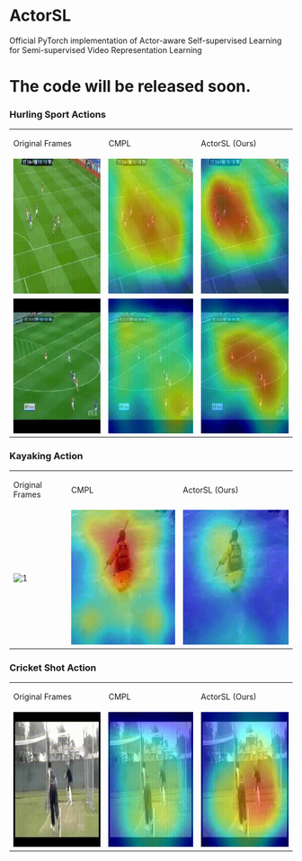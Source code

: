 # ActorSL
Official PyTorch implementation of Actor-aware Self-supervised Learning for Semi-supervised Video Representation Learning

# The code will be released soon.

<!-- ### Hurling Sport Actions<span id="hurling-sport"></span> -->
<!-- ![](gif/hurling_sport_01_c3d.gif) -->
<!-- <img src="gif/hurling_sport_01_c3d.gif" width="240" height="240" /> -->
<!-- ![](gif/hurling_sport_01_r3d_K.gif)
![](gif/hurling_sport_01_r3d_KMS.gif) -->
<!-- <img src="gif/hurling_sport_01_r3d_KS.gif" width="240" height="240" /> -->
<!-- ![](gif/hurling_sport_01_r3d_KS.gif) -->

### Hurling Sport Actions<span id="hurling-sport"></span>
<table>
  <tr>
    <td><p>Original Frames</p></td>
    <td><p>CMPL</p></td>
    <td><p>ActorSL (Ours)</p></td>
  </tr>
  <tr>
    <td><img src="GIFs/hurling_sport_02_frames.gif"  alt="1" width="240" height="240" ></td>
    <td><img src="GIFs/hurling_sport_02_heatmaps_CMPL.gif" width="240" height="240" /></td>
    <td><img src="GIFs/hurling_sport_02_heatmaps_Ours.gif" width="240" height="240" /></td>
   </tr> 
  <tr>
      <td><img src="GIFs/hurling_sport_01_frames.gif" width="240" height="240" /></td>
      <td><img src="GIFs/hurling_sport_01_heatmaps_CMPL.gif" width="240" height="240" /></td>
      <td><img src="GIFs/hurling_sport_01_heatmaps_Ours.gif" width="240" height="240" /></td>
  </tr>
</table>

### Kayaking Action<span id="kayaking-sport"></span>
<table>
  <tr>
    <td><p>Original Frames</p></td>
    <td><p>CMPL</p></td>
    <td><p>ActorSL (Ours)</p></td>
  </tr>
  <tr>
    <td> <img src="GIFs/kayaking_frames.gif"  alt="1" width="240" height="240" ></td>
    <td><img src="GIFs/kayaking_heatmaps_CMPL.gif" width="240" height="240" /></td>
    <td><img src="GIFs/kayaking_heatmaps_Ours.gif" width="240" height="240" /></td>
   </tr> 
</table>

### Cricket Shot Action<span id="cricketshot-sport"></span>
<table>
  <tr>
    <td><p>Original Frames</p></td>
    <td><p>CMPL</p></td>
    <td><p>ActorSL (Ours)</p></td>
  </tr>
  <tr>
    <td> <img src="GIFs/cricket_shot_frames.gif"  alt="1" width="240" height="240" ></td>
    <td><img src="GIFs/cricket_shot_heatmaps_CMPL.gif" width="240" height="240" /></td>
    <td><img src="GIFs/cricket_shot_heatmaps_Ours.gif" width="240" height="240" /></td>
   </tr> 
</table>
